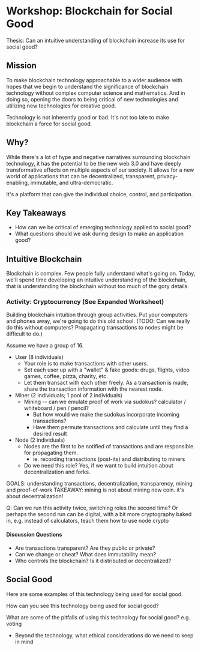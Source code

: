 Workshop: Blockchain for Social Good
====================================

Thesis: Can an intuitive understanding of blockchain increase its use for social good?

Mission
-------

To make blockchain technology approachable to a wider audience with hopes that we begin to understand the significance of blockchain technology without complex computer science and mathematics. And in doing so, opening the doors to being critical of new technologies and utilizing new technologies for creative good.

Technology is not inherently good or bad. It's not too late to make blockchain a force for social good.

Why?
----

While there's a lot of hype and negative narratives surrounding blockchain technology, it has the potential to be the new web 3.0 and have deeply transformative effects on multiple aspects of our society. It allows for a new world of applications that can be decentralized, transparent, privacy-enabling, immutable, and ultra-democratic.

It's a platform that can give the individual choice, control, and participation.

Key Takeaways
-------------

* How can we be critical of emerging technology applied to social good?
* What questions should we ask during design to make an application good?

Intuitive Blockchain
--------------------

Blockchain is complex. Few people fully understand what's going on. Today, we'll spend time developing an intuitive understanding of the blockchain, that is understanding the blockchain without too much of the gory details.

### Activity: Cryptocurrency (See Expanded Worksheet)

Building blockchain intuition through group activities. Put your computers and phones away, we're going to do this old school. (TODO: Can we really do this without computers? Propagating transactions to nodes might be difficult to do.)

Assume we have a group of 16.

- User (8 individuals)
  - Your role is to make transactions with other users.
  - Set each user up with a "wallet" & fake goods: drugs, flights, video games, coffee, pizza, charity, etc.
  - Let them transact with each other freely. As a transaction is made, share the transaction information with the nearest node.
- Miner (2 individuals; 1 pool of 2 individuals)
  - Mining -- can we emulate proof of work via sudokus? calculator / whiteboard / pen / pencil?
    - But how would we make the sudokus incorporate incoming transactions?
    - Have them permute transactions and calculate until they find a desired result
- Node (2 individuals)
  - Nodes are the first to be notified of transactions and are responsible for propagating them.
    - ie. recording transactions (post-its) and distributing to miners
  - Do we need this role? Yes, if we want to build intuition about decentralization and forks.

GOALS: understanding transactions, decentralization, transparency, mining and proof-of-work
TAKEAWAY: mining is not about mining new coin. it's about decentralization!

Q: Can we run this activity twice, switching roles the second time? Or perhaps the second run can be digital, with a bit more cryptography baked in, e.g. instead of calculators, teach them how to use node crypto

#### Discussion Questions

* Are transactions transparent? Are they public or private?
* Can we change or cheat? What does immutability mean?
* Who controls the blockchain? Is it distributed or decentralized?

Social Good
-----------

Here are some examples of this technology being used for social good.

How can you see this technology being used for social good?

What are some of the pitfalls of using this technology for social good? e.g. voting
  * Beyond the technology, what ethical considerations do we need to keep in mind
